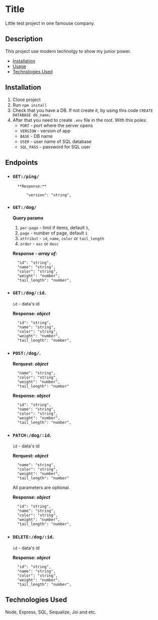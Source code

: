 # Title

Little test project in one famouse company.

## Description

This project use modern technolgy to show my junior power.

- [Installation](#installation)
- [Usage](#usage)
- [Technologies Used](#technologies-used)

## Installation

1. Clone project
2. Run `npm install`
3. Check that you have a DB. If not create it, by using this code `CREATE DATABASE db_name;`
4. After that you need to create `.env` file in the root. With this poles:
   - `PORT` - port where the server opens
   - `VERSION` - version of app
   - `BASE` - DB name
   - `USER` - user name of SQL database
   - `SQL_PASS` - password for SQL user

## Endpoints

- ### `GET:/ping/`

        **Response:**

            "version": "string",

- ### `GET:/dog/`

  **Query params**

  1. `per-page` - limit if items, default `5`,
  2. `page` - number of page, default `1`
  3. `attribut` - `id`, `name`, `color` or `tail_length`
  4. `order` - `asc` or `desc`

  **Response** **_- array of:_**

        "id": "string",
        "name": "string",
        "color": "string",
        "weight": "number",
        "tail_length": "number",

- ### `GET:/dog/:id`.

  `id` - data's id

  **Response:** **_object_**

        "id": "string",
        "name": "string",
        "color": "string",
        "weight": "number",
        "tail_length": "number",

- ### `POST:/dog/`.

  **Rerquest:** **_object_**

        "name": "string",
        "color": "string",
        "weight": "number",
        "tail_length": "number"

  **Response:** **_object_**

        "id": "string",
        "name": "string",
        "color": "string",
        "weight": "number",
        "tail_length": "number",

- ### `PATCH:/dog/:id`.

  `id` - data's id

  **Rerquest:** **_object_**

        "name": "string",
        "color": "string",
        "weight": "number",
        "tail_length": "number"

  All parameters are optional.

  **Response:** **_object_**

        "id": "string",
        "name": "string",
        "color": "string",
        "weight": "number",
        "tail_length": "number",

- ### `DELETE:/dog/:id`.

  `id` - data's id

  **Response:** **_object_**

        "id": "string",
        "name": "string",
        "color": "string",
        "weight": "number",
        "tail_length": "number",

## Technologies Used

Node, Express, SQL, Sequalize, Joi and etc.
